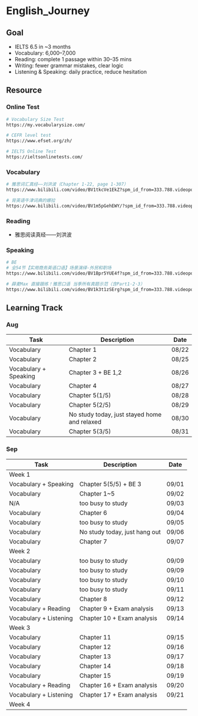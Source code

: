 # English_Journey

## Goal

- IELTS 6.5 in ~3 months
- Vocabulary: 6,000–7,000
- Reading: complete 1 passage within 30–35 mins
- Writing: fewer grammar mistakes, clear logic
- Listening & Speaking: daily practice, reduce hesitation

## Resource

### Online Test

```bash
# Vocabulary Size Test
https://my.vocabularysize.com/
```

```bash
# CEFR level test
https://www.efset.org/zh/
```

```bash
# IELTS Online Test
https://ieltsonlinetests.com/
```

### Vocabulary

```bash
# 雅思词汇真经——刘洪波（Chapter 1-22, page 1-307）
https://www.bilibili.com/video/BV1tkcVe1EkZ?spm_id_from=333.788.videopod.episodes&vd_source=ff6a8cbc2d20d0f63298a8989512d398%E2%80%98&p=7
```

```bash
# 背英语牛津词典的娜拉
https://www.bilibili.com/video/BV1m5pGehEWY/?spm_id_from=333.788.videopod.sections&vd_source=898f56f41de215bd5a1efa81f4edebe6
```

### Reading

- 雅思阅读真经——刘洪波

### Speaking

```bash
# BE
# 全54节【实用商务英语口语】场景演绎-外贸和职场
https://www.bilibili.com/video/BV1Bpr5YUE4f?spm_id_from=333.788.videopod.episodes&vd_source=898f56f41de215bd5a1efa81f4edebe6&p=11
```

```bash
# 薛麦Max 直接跟练！雅思口语 当季所有真题示范（含Part1·2·3）
https://www.bilibili.com/video/BV1k3t1zSErg?spm_id_from=333.788.videopod.episodes&vd_source=898f56f41de215bd5a1efa81f4edebe6&p=2
```

## Learning Track

### Aug

|Task|Description|Date|
|----|-----------|----|
|Vocabulary|Chapter 1|08/22|
|Vocabulary|Chapter 2|08/25|
|Vocabulary + Speaking|Chapter 3 + BE 1,2|08/26|
|Vocabulary|Chapter 4|08/27|
|Vocabulary|Chapter 5(1/5)|08/28|
|Vocabulary|Chapter 5(2/5)|08/29|
|Vocabulary|No study today, just stayed home and relaxed|08/30|
|Vocabulary|Chapter 5(3/5)|08/31|

### Sep

|Task|Description|Date|
|----|-----------|----|
|Week 1|||
|Vocabulary + Speaking|Chapter 5(5/5) + BE 3|09/01|
|Vocabulary|Chapter 1~5|09/02|
|N/A|too busy to study|09/03|
|Vocabulary|Chapter 6|09/04|
|Vocabulary|too busy to study|09/05|
|Vocabulary|No study today, just hang out|09/06|
|Vocabulary|Chapter 7|09/07|
|Week 2|||
|Vocabulary|too busy to study|09/09|
|Vocabulary|too busy to study|09/09|
|Vocabulary|too busy to study|09/10|
|Vocabulary|too busy to study|09/11|
|Vocabulary|Chapter 8|09/12|
|Vocabulary + Reading|Chapter 9 + Exam analysis|09/13|
|Vocabulary + Listening|Chapter 10 + Exam analysis|09/14|
|Week 3|||
|Vocabulary|Chapter 11|09/15|
|Vocabulary|Chapter 12|09/16|
|Vocabulary|Chapter 13|09/17|
|Vocabulary|Chapter 14|09/18|
|Vocabulary|Chapter 15|09/19|
|Vocabulary + Reading|Chapter 16 + Exam analysis|09/20|
|Vocabulary + Listening|Chapter 17 + Exam analysis|09/21|
|Week 4|||
